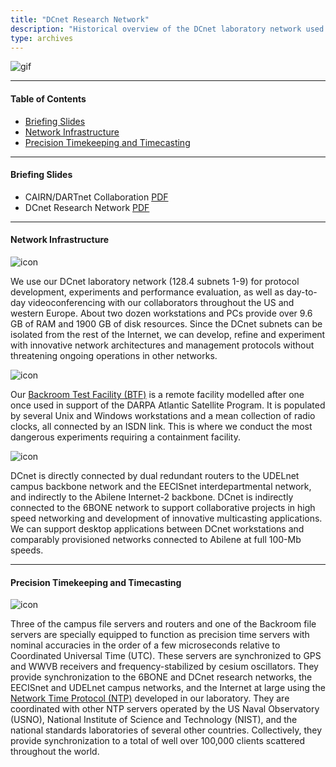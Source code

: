 ```yaml
---
title: "DCnet Research Network"
description: "Historical overview of the DCnet laboratory network used for NTP protocol development, experiments, and performance evaluation."
type: archives
---
```


![gif](/documentation/pic/dartlogoa.gif)

* * *

#### Table of Contents

*  [Briefing Slides](/reflib/dcnet/#briefing-slides)
*  [Network Infrastructure](/reflib/dcnet/#network-infrastructure)
*  [Precision Timekeeping and Timecasting](/reflib/dcnet/#precision-timekeeping-and-timecasting)

* * *

#### Briefing Slides

*   CAIRN/DARTnet Collaboration [PDF](/reflib/brief/dartnet/dartnet.pdf)
*   DCnet Research Network [PDF](/reflib/brief/dcnet/dcnet.pdf)

* * *

#### Network Infrastructure

![icon](/documentation/pic/dcnet.gif)

We use our DCnet laboratory network (128.4 subnets 1-9) for protocol development, experiments and performance evaluation, as well as day-to-day videoconferencing with our collaborators throughout the US and western Europe. About two dozen workstations and PCs provide over 9.6 GB of RAM and 1900 GB of disk resources. Since the DCnet subnets can be isolated from the rest of the Internet, we can develop, refine and experiment with innovative network architectures and management protocols without threatening ongoing operations in other networks.

![icon](/documentation/pic/backroom.gif)

Our [Backroom Test Facility (BTF)](/reflib/backroom/) is a remote facility modelled after one once used in support of the DARPA Atlantic Satellite Program. It is populated by several Unix and Windows workstations and a mean collection of radio clocks, all connected by an ISDN link. This is where we conduct the most dangerous experiments requiring a containment facility.

![icon](/documentation/pic/route.gif)

DCnet is directly connected by dual redundant routers to the UDELnet campus backbone network and the EECISnet interdepartmental network, and indirectly to the Abilene Internet-2 backbone. DCnet is indirectly connected to the 6BONE network to support collaborative projects in high speed networking and development of innovative multicasting applications. We can support desktop applications between DCnet workstations and comparably provisioned networks connected to Abilene at full 100-Mb speeds.

* * *

#### Precision Timekeeping and Timecasting

![icon](/documentation/pic/clocks.gif)

Three of the campus file servers and routers and one of the Backroom file servers are specially equipped to function as precision time servers with nominal accuracies in the order of a few microseconds relative to Coordinated Universal Time (UTC). These servers are synchronized to GPS and WWVB receivers and frequency-stabilized by cesium oscillators. They provide synchronization to the 6BONE and DCnet research networks, the EECISnet and UDELnet campus networks, and the Internet at large using the [Network Time Protocol (NTP)](/reflib/ntp/) developed in our laboratory. They are coordinated with other NTP servers operated by the US Naval Observatory (USNO), National Institute of Science and Technology (NIST), and the national standards laboratories of several other countries. Collectively, they provide synchronization to a total of well over 100,000 clients scattered throughout the world.		